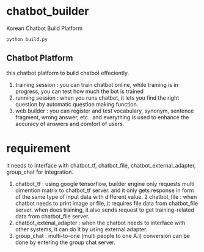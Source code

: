 # chatbot_builder
Korean Chatbot Build Platform
```
python build.py
```

## Chatbot Platform
this chatbot platform to build chatbot effeciently.

1. training session : you can train chatbot online, while training is in progress, you can test how much the bot is trained
2. running session : when you runs chatbot, it lets you find the right question by automatic question making function.
3. web builder : you can register and test vocabulary, synonym, sentence fragment, wrong answer, etc.. and everything is used to
enhance the accuracy of answers and comfort of users.

# requirement
it needs to interface with chatbot_tf, chatbot_file, chatbot_external_adapter, group_chat for integration.
1. chatbot_tf : using google tensorflow, builder engine only requests multi dimention matrix to chatbot_tf server. and it only gets response in form of the same type of input data with different value.
2 chatbot_file : when chatbot needs to print image or file, it requires file data from chatbot_file server. when does training, it also sends request to get training-related data from chatbot_file server.
3. chatbot_extenal_adapter : when the chatbot needs to interface with other systems, it can do it by using external adapter.
4. group_chat : multi-to-one (multi people to one A.I) conversion can be done by entering the group chat server.
